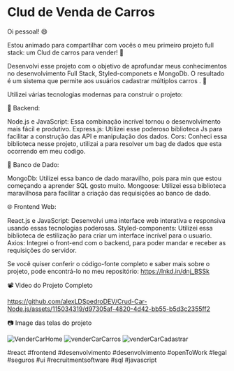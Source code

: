 # Clud de Venda de Carros

Oi pessoal! 😄

Estou animado para compartilhar com vocês o meu primeiro projeto full stack: um Clud de carros para vender! 🚗

Desenvolvi esse projeto com o objetivo de aprofundar meus conhecimentos no desenvolvimento Full Stack, Styled-componets e MongoDb. O resultado é um sistema que permite aos usuários cadastrar múltiplos carros . 🚀

Utilizei várias tecnologias modernas para construir o projeto:



🔧 Backend:

Node.js e JavaScript: Essa combinação incrível tornou o desenvolvimento mais fácil e produtivo.
Express.js: Utilizei esse poderoso biblioteca Js para facilitar a construção das API e manipulação dos dados.
Cors: Conheci essa biblioteca nesse projeto, utilizai a para resolver um bag de dados que esta ocorrendo em meu codigo.

🏦 Banco de Dado:

MongoDb: Utilizei essa banco de dado maravilho, pois para min que estou começando a aprender SQL gosto muito.
Mongoose: Utilizei essa biblioteca maravilhosa para facilitar a criação das requisições ao banco de dado.

🌐 Frontend Web:

React.js e JavaScript: Desenvolvi uma interface web interativa e responsiva usando essas tecnologias poderosas.
Styled-components: Utilizei essa biblioteca de estilização para criar um interface incrível para o usuario.
Axios: Integrei o front-end com o backend, para poder mandar e receber as requisições do servidor.

Se você quiser conferir o código-fonte completo e saber mais sobre o projeto, pode encontrá-lo no meu repositório: https://lnkd.in/dnj_BSSk

📽 Video do Projeto Completo

https://github.com/alexLDSpedroDEV/Crud-Car-Node.js/assets/115034319/d97305af-4820-4d42-bb55-b5d3c2355ff2


📷 Image das  telas do projeto

![VenderCarHome](https://github.com/alexLDSpedroDEV/Crud-Car-Node.js/assets/115034319/d9bd6093-e48e-43ef-b97a-323cd3427c8a)
![venderCarCarros](https://github.com/alexLDSpedroDEV/Crud-Car-Node.js/assets/115034319/fcf039c9-f210-4c11-8c76-d51de69c4a99)
![venderCarCadastrar](https://github.com/alexLDSpedroDEV/Crud-Car-Node.js/assets/115034319/d47280b1-9438-47d4-8337-9872e5e254f4)

#react 
#frontend
#desenvolvimento 
#desenvolvimento 
#openToWork
#legal  
#seguros #ui 
#recruitmentsoftware 
#sql
#javascript
